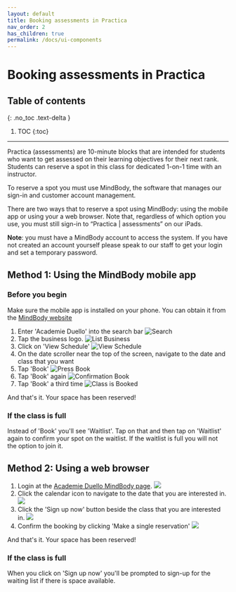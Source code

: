 ```yaml
---
layout: default
title: Booking assessments in Practica 
nav_order: 2
has_children: true
permalink: /docs/ui-components
---
```

# Booking assessments in Practica

## Table of contents
{: .no_toc .text-delta }

1. TOC
{:toc}

---

Practica (assessments) are 10-minute blocks that are intended for students who want to get assessed on their learning
objectives for their next rank. Students can reserve a spot in this class for dedicated 1-on-1 time with an instructor.

To reserve a spot you must use MindBody, the software that manages our sign-in and customer account management.

There are two ways that to reserve a spot using MindBody: using the mobile app or using your a web browser.
Note that, regardless of which option you use, you must still sign-in to “Practica | assessments” on our iPads.

**Note**: you must have a MindBody account to access the system. If you have not created an account yourself please speak
to our staff to get your login and set a temporary password.
 
## Method 1: Using the MindBody mobile app

### Before you begin
Make sure the mobile app is installed on your phone. You can obtain it from the [MindBody website](https://mindbody.io/)

1. Enter 'Academie Duello' into the search bar
![Search](https://github.com/clintonbf/Lynns-and-Clints-doc-project/blob/gh-pages/assets/images/practica-mobile-1.png?raw=true)
2. Tap the business logo.
![List Business](https://github.com/clintonbf/Lynns-and-Clints-doc-project/blob/gh-pages/assets/images/practica-desktop-2.png?raw=true)
3. Click on 'View Schedule'
![View Schedule](https://github.com/clintonbf/Lynns-and-Clints-doc-project/blob/gh-pages/assets/images/practica-mobile-3.png?raw=true)
4. On the date scroller near the top of the screen, navigate to the date and class that you want
5. Tap 'Book'
![Press Book](https://github.com/clintonbf/Lynns-and-Clints-doc-project/blob/gh-pages/assets/images/practica-mobile-5.png?raw=true)
6. Tap 'Book' again
![Confirmation Book](https://github.com/clintonbf/Lynns-and-Clints-doc-project/blob/gh-pages/assets/images/practica-mobile-6.png?raw=true)
7. Tap 'Book' a third time
![Class is Booked](https://github.com/clintonbf/Lynns-and-Clints-doc-project/blob/gh-pages/assets/images/practica-mobile-end.png?raw=true)
  
And that's it. Your space has been reserved!
 
### If the class is full
Instead of 'Book' you'll see 'Waitlist'. Tap on that and then tap on 'Waitlist' again to confirm your spot on the waitlist.
If the waitlist is full you will not the option to join it.
 
## Method 2: Using a web browser

1. Login at the [Academie Duello MindBody page](https://clients.mindbodyonline.com/ASP/su1.asp?studioid=154406
). 
![](https://github.com/clintonbf/Lynns-and-Clints-doc-project/blob/gh-pages/assets/images/practica-desktop-1.png?raw=true)
2. Click the calendar icon to navigate to the date that you are interested in.
![](https://github.com/clintonbf/Lynns-and-Clints-doc-project/blob/gh-pages/assets/images/practica-desktop-2.png?raw=true)
3. Click the 'Sign up now' button beside the class that you are interested in.
![](https://github.com/clintonbf/Lynns-and-Clints-doc-project/blob/gh-pages/assets/images/practica-desktop-3.png?raw=true)
4. Confirm the booking by clicking 'Make a single reservation'
![](https://github.com/clintonbf/Lynns-and-Clints-doc-project/blob/gh-pages/assets/images/practica-desktop-4.png?raw=true)

And that's it. Your space has been reserved!

### If the class is full
When you click on 'Sign up now' you'll be prompted to sign-up for the waiting list if there is space available.
